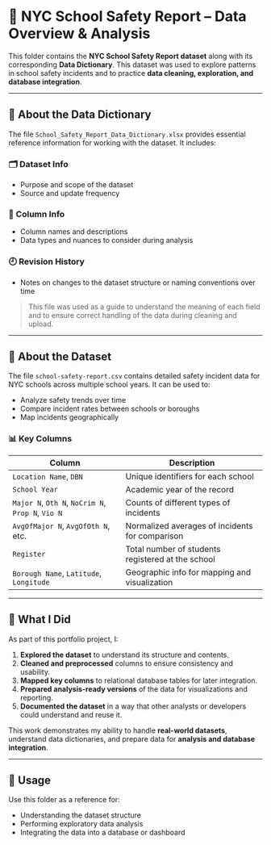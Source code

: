# 🏫 NYC School Safety Report – Data Overview & Analysis

This folder contains the **NYC School Safety Report dataset** along with its corresponding **Data Dictionary**. This dataset was used to explore patterns in school safety incidents and to practice **data cleaning, exploration, and database integration**.

---

## 📘 About the Data Dictionary

The file `School_Safety_Report_Data_Dictionary.xlsx` provides essential reference information for working with the dataset. It includes:

### 🗂 Dataset Info
- Purpose and scope of the dataset
- Source and update frequency

### 📑 Column Info
- Column names and descriptions
- Data types and nuances to consider during analysis

### 🕘 Revision History
- Notes on changes to the dataset structure or naming conventions over time

> This file was used as a guide to understand the meaning of each field and to ensure correct handling of the data during cleaning and upload.

---

## 📂 About the Dataset

The file `school-safety-report.csv` contains detailed safety incident data for NYC schools across multiple school years. It can be used to:

- Analyze safety trends over time
- Compare incident rates between schools or boroughs
- Map incidents geographically

### 📊 Key Columns

| Column | Description |
|--------|-------------|
| `Location Name`, `DBN` | Unique identifiers for each school |
| `School Year` | Academic year of the record |
| `Major N`, `Oth N`, `NoCrim N`, `Prop N`, `Vio N` | Counts of different types of incidents |
| `AvgOfMajor N`, `AvgOfOth N`, etc. | Normalized averages of incidents for comparison |
| `Register` | Total number of students registered at the school |
| `Borough Name`, `Latitude`, `Longitude` | Geographic info for mapping and visualization |

---

## 🧰 What I Did

As part of this portfolio project, I:

1. **Explored the dataset** to understand its structure and contents.
2. **Cleaned and preprocessed** columns to ensure consistency and usability.
3. **Mapped key columns** to relational database tables for later integration.
4. **Prepared analysis-ready versions** of the data for visualizations and reporting.
5. **Documented the dataset** in a way that other analysts or developers could understand and reuse it.

This work demonstrates my ability to handle **real-world datasets**, understand data dictionaries, and prepare data for **analysis and database integration**.

---

## 📌 Usage

Use this folder as a reference for:

- Understanding the dataset structure
- Performing exploratory data analysis
- Integrating the data into a database or dashboard